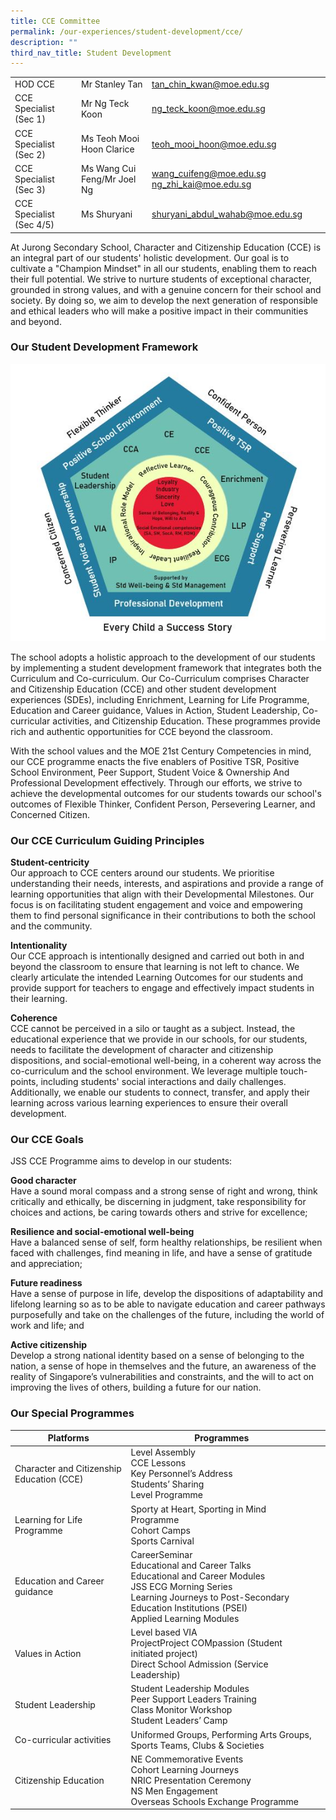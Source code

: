 ```yaml
---
title: CCE Committee
permalink: /our-experiences/student-development/cce/
description: ""
third_nav_title: Student Development
---
```





|  |  |  |
| -------- | -------- | -------- |
|HOD CCE  | Mr Stanley Tan   | [tan_chin_kwan@moe.edu.sg](tan_chin_kwan@moe.edu.sg)    |
|CCE Specialist (Sec 1)  | Mr Ng Teck Koon	 | [ng_teck_koon@moe.edu.sg](ng_teck_koon@moe.edu.sg) |
|CCE Specialist (Sec 2)  | Ms Teoh Mooi Hoon Clarice   | [teoh_mooi_hoon@moe.edu.sg](teoh_mooi_hoon@moe.edu.sg) |
|CCE Specialist (Sec 3)  | Ms Wang Cui Feng/Mr Joel Ng   | [wang_cuifeng@moe.edu.sg](wang_cuifeng@moe.edu.sg) [ng_zhi_kai@moe.edu.sg](ng_zhi_kai@moe.edu.sg) |
|CCE Specialist (Sec 4/5) | Ms Shuryani   |[shuryani_abdul_wahab@moe.edu.sg](shuryani_abdul_wahab@moe.edu.sg)   |

At Jurong Secondary School, Character and Citizenship Education (CCE) is an integral part of our students' holistic development. Our goal is to cultivate a "Champion Mindset" in all our students, enabling them to reach their full potential. We strive to nurture students of exceptional character, grounded in strong values, and with a genuine concern for their school and society. By doing so, we aim to develop the next generation of responsible and ethical leaders who will make a positive impact in their communities and beyond.

### Our Student Development Framework

![](/images/JS_Student%20Development%20Framework%202020.jpg)

The school adopts a holistic approach to the development of our students by implementing a student development framework that integrates both the Curriculum and Co-curriculum. Our Co-Curriculum comprises Character and Citizenship Education (CCE) and other student development experiences (SDEs), including Enrichment, Learning for Life Programme, Education and Career guidance, Values in Action, Student Leadership, Co-curricular activities, and Citizenship Education. These programmes provide rich and authentic opportunities for CCE beyond the classroom.

With the school values and the MOE 21st Century Competencies in mind, our CCE programme enacts the five enablers of Positive TSR, Positive School Environment, Peer Support, Student Voice &amp; Ownership And Professional Development effectively. Through our efforts, we strive to achieve the developmental outcomes for our students towards our school's outcomes of Flexible Thinker, Confident Person, Persevering Learner, and Concerned Citizen.

### Our CCE Curriculum Guiding Principles
**Student-centricity**<br>
Our approach to CCE centers around our students. We prioritise understanding their needs, interests, and aspirations and provide a range of learning opportunities that align with their Developmental Milestones. Our focus is on facilitating student engagement and voice and empowering them to find personal significance in their contributions to both the school and the community.

**Intentionality**<br>
Our CCE approach is intentionally designed and carried out both in and beyond the classroom to ensure that learning is not left to chance. We clearly articulate the intended Learning Outcomes for our students and provide support for teachers to engage and effectively impact students in their learning.

**Coherence**<br>
CCE cannot be perceived in a silo or taught as a subject. Instead, the educational experience that we provide in our schools, for our students, needs to facilitate the development of character and citizenship dispositions, and social-emotional well-being, in a coherent way across the co-curriculum and the school environment. We leverage multiple touch-points, including students' social interactions and daily challenges. Additionally, we enable our students to connect, transfer, and apply their learning across various learning experiences to ensure their overall development.

### Our CCE Goals 
JSS CCE Programme aims to develop in our students:

**Good character**<br>
Have a sound moral compass and a strong sense of right and wrong, think critically and ethically, be discerning in judgment, take responsibility for choices and actions, be caring towards others and strive for excellence;

**Resilience and social-emotional well-being**<br>
Have a balanced sense of self, form healthy relationships, be resilient when faced with challenges, find meaning in life, and have a sense of gratitude and appreciation;

**Future readiness**<br>
Have a sense of purpose in life, develop the dispositions of adaptability and lifelong learning so as to be able to navigate education and career pathways purposefully and take on the challenges of the future, including the world of work and life; and

**Active citizenship**<br>
Develop a strong national identity based on a sense of belonging to the nation, a sense of hope in themselves and the future, an awareness of the reality of Singapore’s vulnerabilities and constraints, and the will to act on improving the lives of others, building a future for our nation.

### Our Special Programmes



| Platforms | Programmes|  |
| -------- | -------- | ------|
| Character and Citizenship Education (CCE)     | Level Assembly<br>CCE Lessons<br>Key Personnel’s Address <br>Students’ Sharing<br>Level Programme
|Learning for Life Programme|Sporty at Heart, Sporting in Mind Programme<br>Cohort Camps<br>Sports Carnival||
|Education and Career guidance|CareerSeminar<br>Educational and Career Talks<br>Educational and Career Modules<br> JSS ECG Morning Series <br>Learning Journeys to Post-Secondary<br> Education Institutions (PSEI)<br>Applied Learning Modules ||
|Values in Action|Level based VIA <br>ProjectProject COMpassion (Student initiated project)<br>Direct School Admission (Service Leadership) |||
|Student Leadership|Student Leadership Modules<br>Peer Support Leaders Training <br>Class Monitor Workshop<br>Student Leaders’ Camp ||
|Co-curricular activities|Uniformed Groups, Performing Arts Groups, Sports Teams, Clubs &amp; Societies|||
|Citizenship Education|NE Commemorative Events<br>Cohort Learning Journeys<br>NRIC Presentation Ceremony<br>NS Men Engagement <br>Overseas Schools Exchange Programme||